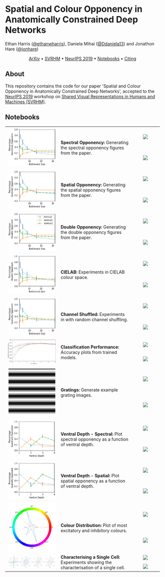 # Spatial and Colour Opponency in Anatomically Constrained Deep Networks

Ethan Harris ([@ethanwharris](https://github.com/ethanwharris)), Daniela Mihai ([@Ddaniela13](https://github.com/Ddaniela13)) and Jonathon Hare ([@jonhare](https://github.com/jonhare))

<p align="center">
  <a href="./">ArXiv</a> •
  <a href="https://www.svrhm2019.com/">SVRHM</a> •
    <a href="https://neurips.cc/Conferences/2019/Schedule?showEvent=13196">NeurIPS 2019</a> •
  <a href="#notebooks">Notebooks</a> •
  <a href="./">Citing</a>
</p>

## About

This repository contains the code for our paper 'Spatial and Colour Opponency in Anatomically Constrained Deep Networks', accepted to the [NeurIPS 2019](https://neurips.cc/) workshop on [Shared Visual Representations in Humans and Machines (SVRHM)](https://www.svrhm2019.com/).

## Notebooks

<a id="notebooks"></a>

<table>
    <tr>
        <td rowspan="2" width="160">
            <img src="https://raw.githubusercontent.com/ecs-vlc/opponency/master/figures/spectrally_opponent.png" width="256">
        </td>    
        <td rowspan="2">
            <b>Spectral Opponency:</b> Generating the spectral opponency figures from the paper.
        </td>
        <td align="center" width="80">
            <a href="https://nbviewer.jupyter.org/github/ecs-vlc/opponency/blob/master/spectral_opponency.ipynb">
                <img src="http://www.pytorchbearer.org/assets/img/nbviewer_logo.svg" height="34">
            </a>
        </td>
    </tr>
    <tr>
        <td align="center">
            <a href="https://github.com/ecs-vlc/opponency/blob/master/spectral_opponency.ipynb">
                <img src="http://www.pytorchbearer.org/assets/img/github_logo.png" height="32">
            </a>
        </td>
    </tr>
    <tr>
        <td rowspan="2">
            <img src="https://raw.githubusercontent.com/ecs-vlc/opponency/master/figures/spatially_opponent.png" width="256">
        </td>    
        <td rowspan="2">
            <b>Spatial Opponency:</b> Generating the spatial opponency figures from the paper.
        </td>
        <td align="center">
            <a href="https://nbviewer.jupyter.org/github/ecs-vlc/opponency/blob/master/spatial_opponency.ipynb">
                <img src="http://www.pytorchbearer.org/assets/img/nbviewer_logo.svg" height="34">
            </a>
        </td>
    </tr>
    <tr>
        <td align="center">
            <a href="https://github.com/ecs-vlc/opponency/blob/master/spatial_opponency.ipynb">
                <img src="http://www.pytorchbearer.org/assets/img/github_logo.png" height="32">
            </a>
        </td>
    </tr>
    <tr>
        <td rowspan="2">
            <img src="https://raw.githubusercontent.com/ecs-vlc/opponency/master/figures/double_opponent.png" width="256">
        </td>    
        <td rowspan="2">
            <b>Double Opponency:</b> Generating the double opponency figures from the paper.
        </td>
        <td align="center">
            <a href="https://nbviewer.jupyter.org/github/ecs-vlc/opponency/blob/master/double_opponency.ipynb">
                <img src="http://www.pytorchbearer.org/assets/img/nbviewer_logo.svg" height="34">
            </a>
        </td>
    </tr>
    <tr>
        <td align="center">
            <a href="https://github.com/ecs-vlc/opponency/blob/master/double_opponency.ipynb">
                <img src="http://www.pytorchbearer.org/assets/img/github_logo.png" height="32">
            </a>
        </td>
    </tr>
    <tr>
        <td rowspan="2">
            <img src="https://raw.githubusercontent.com/ecs-vlc/opponency/master/figures/double_lab.png" width="256">
        </td>    
        <td rowspan="2">
            <b>CIELAB:</b> Experiments in CIELAB colour space.
        </td>
        <td align="center">
            <a href="https://nbviewer.jupyter.org/github/ecs-vlc/opponency/blob/master/cielab.ipynb">
                <img src="http://www.pytorchbearer.org/assets/img/nbviewer_logo.svg" height="34">
            </a>
        </td>
    </tr>
    <tr>
        <td align="center">
            <a href="https://github.com/ecs-vlc/opponency/blob/master/cielab.ipynb">
                <img src="http://www.pytorchbearer.org/assets/img/github_logo.png" height="32">
            </a>
        </td>
    </tr>
    <tr>
        <td rowspan="2">
            <img src="https://raw.githubusercontent.com/ecs-vlc/opponency/master/figures/shuffled_spatial.png" width="256">
        </td>    
        <td rowspan="2">
            <b>Channel Shuffled:</b> Experiments in with random channel shuffling.
        </td>
        <td align="center">
            <a href="https://nbviewer.jupyter.org/github/ecs-vlc/opponency/blob/master/channel_shuffled.ipynb">
                <img src="http://www.pytorchbearer.org/assets/img/nbviewer_logo.svg" height="34">
            </a>
        </td>
    </tr>
    <tr>
        <td align="center">
            <a href="https://github.com/ecs-vlc/opponency/blob/master/channel_shuffled.ipynb">
                <img src="http://www.pytorchbearer.org/assets/img/github_logo.png" height="32">
            </a>
        </td>
    </tr>
    <tr>
        <td rowspan="2">
            <img src="https://raw.githubusercontent.com/ecs-vlc/opponency/master/figures/greyscale_accuracy.png" width="256">
        </td>    
        <td rowspan="2">
            <b>Classification Performance:</b> Accuracy plots from trained models.
        </td>
        <td align="center">
            <a href="https://nbviewer.jupyter.org/github/ecs-vlc/opponency/blob/master/classification_performance.ipynb">
                <img src="http://www.pytorchbearer.org/assets/img/nbviewer_logo.svg" height="34">
            </a>
        </td>
    </tr>
    <tr>
        <td align="center">
            <a href="https://github.com/ecs-vlc/opponency/blob/master/classification_performance.ipynb">
                <img src="http://www.pytorchbearer.org/assets/img/github_logo.png" height="32">
            </a>
        </td>
    </tr>
    <tr>
        <td rowspan="2">
            <img src="https://raw.githubusercontent.com/ecs-vlc/opponency/master/figures/0grey.png" width="256">
        </td>    
        <td rowspan="2">
            <b>Gratings:</b> Generate example grating images.
        </td>
        <td align="center">
            <a href="https://nbviewer.jupyter.org/github/ecs-vlc/opponency/blob/master/gratings.ipynb">
                <img src="http://www.pytorchbearer.org/assets/img/nbviewer_logo.svg" height="34">
            </a>
        </td>
    </tr>
    <tr>
        <td align="center">
            <a href="https://github.com/ecs-vlc/opponency/blob/master/gratings.ipynb">
                <img src="http://www.pytorchbearer.org/assets/img/github_logo.png" height="32">
            </a>
        </td>
    </tr>
    <tr>
        <td rowspan="2">
            <img src="https://raw.githubusercontent.com/ecs-vlc/opponency/master/figures/spectral_depth_opponent.png" width="256">
        </td>    
        <td rowspan="2">
            <b>Ventral Depth - Spectral:</b> Plot spectral opponency as a function of ventral depth.
        </td>
        <td align="center">
            <a href="https://nbviewer.jupyter.org/github/ecs-vlc/opponency/blob/master/spectral_depth.ipynb">
                <img src="http://www.pytorchbearer.org/assets/img/nbviewer_logo.svg" height="34">
            </a>
        </td>
    </tr>
    <tr>
        <td align="center">
            <a href="https://github.com/ecs-vlc/opponency/blob/master/spectral_depth.ipynb">
                <img src="http://www.pytorchbearer.org/assets/img/github_logo.png" height="32">
            </a>
        </td>
    </tr>
    <tr>
        <td rowspan="2">
            <img src="https://raw.githubusercontent.com/ecs-vlc/opponency/master/figures/spatial_depth_opponent.png" width="256">
        </td>    
        <td rowspan="2">
            <b>Ventral Depth - Spatial:</b> Plot spatial opponency as a function of ventral depth.
        </td>
        <td align="center">
            <a href="https://nbviewer.jupyter.org/github/ecs-vlc/opponency/blob/master/spatial_depth.ipynb">
                <img src="http://www.pytorchbearer.org/assets/img/nbviewer_logo.svg" height="34">
            </a>
        </td>
    </tr>
    <tr>
        <td align="center">
            <a href="https://github.com/ecs-vlc/opponency/blob/master/spatial_depth.ipynb">
                <img src="http://www.pytorchbearer.org/assets/img/github_logo.png" height="32">
            </a>
        </td>
    </tr>
    <tr>
        <td rowspan="2">
            <img src="https://raw.githubusercontent.com/ecs-vlc/opponency/master/figures/retina_relu2.png" width="256">
        </td>    
        <td rowspan="2">
            <b>Colour Distribution:</b> Plot of most excitatory and inhibitory colours.
        </td>
        <td align="center">
            <a href="https://nbviewer.jupyter.org/github/ecs-vlc/opponency/blob/master/excitatory_colours.ipynb">
                <img src="http://www.pytorchbearer.org/assets/img/nbviewer_logo.svg" height="34">
            </a>
        </td>
    </tr>
    <tr>
        <td align="center">
            <a href="https://github.com/ecs-vlc/opponency/blob/master/excitatory_colours.ipynb">
                <img src="http://www.pytorchbearer.org/assets/img/github_logo.png" height="32">
            </a>
        </td>
    </tr>
    <tr>
        <td rowspan="2">
            <img src="https://raw.githubusercontent.com/ecs-vlc/opponency/master/figures/spatial_responses.png" width="256">
        </td>    
        <td rowspan="2">
            <b>Characterising a Single Cell:</b> Experiments showing the characterisation of a single cell.
        </td>
        <td align="center">
            <a href="https://nbviewer.jupyter.org/github/ecs-vlc/opponency/blob/master/cell_characterisation.ipynb">
                <img src="http://www.pytorchbearer.org/assets/img/nbviewer_logo.svg" height="34">
            </a>
        </td>
    </tr>
    <tr>
        <td align="center">
            <a href="https://github.com/ecs-vlc/opponency/blob/master/cell_characterisation.ipynb">
                <img src="http://www.pytorchbearer.org/assets/img/github_logo.png" height="32">
            </a>
        </td>
    </tr>
</table>
